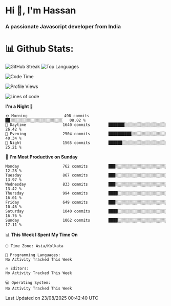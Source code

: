 # Hi 👋, I'm Hassan
### A passionate Javascript developer from India


# 📊 Github Stats:
![GitHub Streak](https://github-readme-streak-stats.herokuapp.com/?user=codeblooded47&theme=dracula&hide_border=false)
![Top Languages](https://github-readme-stats.vercel.app/api/top-langs/?username=codeblooded47&layout=compact&theme=dracula)



<!--START_SECTION:waka-->
![Code Time](http://img.shields.io/badge/Code%20Time-883%20hrs%201%20min-blue)

![Profile Views](http://img.shields.io/badge/Profile%20Views-8-blue)

![Lines of code](https://img.shields.io/badge/From%20Hello%20World%20I%27ve%20Written-24.3%20million%20lines%20of%20code-blue)

**I'm a Night 🦉** 

```text
🌞 Morning                498 commits         ██░░░░░░░░░░░░░░░░░░░░░░░   08.02 % 
🌆 Daytime                1640 commits        ███████░░░░░░░░░░░░░░░░░░   26.42 % 
🌃 Evening                2504 commits        ██████████░░░░░░░░░░░░░░░   40.34 % 
🌙 Night                  1565 commits        ██████░░░░░░░░░░░░░░░░░░░   25.21 % 
```
📅 **I'm Most Productive on Sunday** 

```text
Monday                   762 commits         ███░░░░░░░░░░░░░░░░░░░░░░   12.28 % 
Tuesday                  867 commits         ███░░░░░░░░░░░░░░░░░░░░░░   13.97 % 
Wednesday                833 commits         ███░░░░░░░░░░░░░░░░░░░░░░   13.42 % 
Thursday                 994 commits         ████░░░░░░░░░░░░░░░░░░░░░   16.01 % 
Friday                   649 commits         ███░░░░░░░░░░░░░░░░░░░░░░   10.46 % 
Saturday                 1040 commits        ████░░░░░░░░░░░░░░░░░░░░░   16.76 % 
Sunday                   1062 commits        ████░░░░░░░░░░░░░░░░░░░░░   17.11 % 
```


📊 **This Week I Spent My Time On** 

```text
🕑︎ Time Zone: Asia/Kolkata

💬 Programming Languages: 
No Activity Tracked This Week

🔥 Editors: 
No Activity Tracked This Week

💻 Operating System: 
No Activity Tracked This Week
```


 Last Updated on 23/08/2025 00:42:40 UTC
<!--END_SECTION:waka-->

